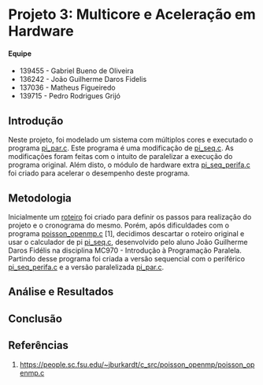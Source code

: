 # Projeto 3: Multicore e Aceleração em Hardware

#### Equipe
- 139455 - Gabriel Bueno de Oliveira
- 136242 - João Guilherme Daros Fidelis
- 137036 - Matheus Figueiredo
- 139715 - Pedro Rodrigues Grijó

## Introdução
Neste projeto, foi modelado um sistema com múltiplos cores e executado o programa [pi_par.c](https://github.com/pedrogrijo/MC723/blob/master/projeto3/pi_par.c). Este programa é uma modificação de [pi_seq.c](https://github.com/pedrogrijo/MC723/blob/master/projeto3/pi_seq.c). As modificações foram feitas com o intuito de paralelizar a execução do programa original. Além disto, o módulo de hardware extra [pi_seq_perifa.c](https://github.com/pedrogrijo/MC723/blob/master/projeto3/pi_seq_perifa.c) foi criado para acelerar o desempenho deste programa.

## Metodologia

Inicialmente um [roteiro](https://github.com/pedrogrijo/MC723/blob/master/projeto3/ROTEIRO.md) foi criado para definir os passos para realização do projeto e o cronograma do mesmo. Porém, após dificuldades com o programa [poisson_openmp.c](https://github.com/pedrogrijo/MC723/blob/master/projeto3/poisson_openmp.c) [1], decidimos descartar o roteiro original e usar o calculador de pi [pi_seq.c](https://github.com/pedrogrijo/MC723/blob/master/projeto3/pi_seq.c), desenvolvido pelo aluno João Guilherme Daros Fidélis na disciplina MC970 - Introdução à Programação Paralela. Partindo desse programa foi criada a versão sequencial com o periférico [pi_seq_perifa.c](https://github.com/pedrogrijo/MC723/blob/master/projeto3/pi_seq_perifa.c) e a versão paralelizada [pi_par.c](https://github.com/pedrogrijo/MC723/blob/master/projeto3/pi_par.c). 

## Análise e Resultados

## Conclusão

## Referências
1. https://people.sc.fsu.edu/~jburkardt/c_src/poisson_openmp/poisson_openmp.c
